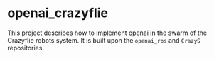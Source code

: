 # openai_crazyflie

This project describes how to implement openai in the swarm of the Crazyflie robots system. 
It is built upon the ``openai_ros`` and ``CrazyS`` repositories.

